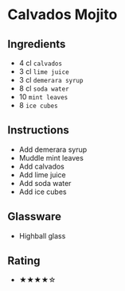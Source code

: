 # Calvados Mojito

## Ingredients
- 4 cl `calvados`
- 3 cl `lime juice`
- 3 cl `demerara syrup`
- 8 cl `soda water`
- 10 `mint leaves`
- 8 `ice cubes`

## Instructions
- Add demerara syrup
- Muddle mint leaves
- Add calvados
- Add lime juice
- Add soda water
- Add ice cubes

## Glassware
- Highball glass

## Rating
- ★★★★☆